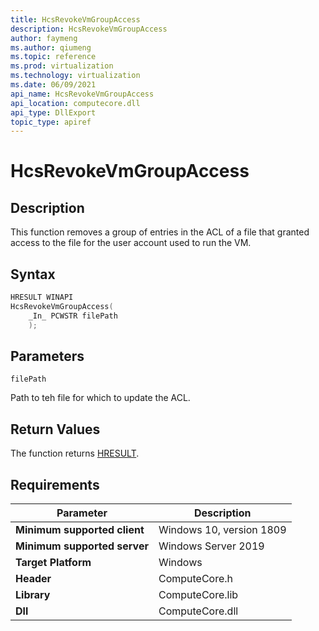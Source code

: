 ```yaml
---
title: HcsRevokeVmGroupAccess
description: HcsRevokeVmGroupAccess
author: faymeng
ms.author: qiumeng
ms.topic: reference
ms.prod: virtualization
ms.technology: virtualization
ms.date: 06/09/2021
api_name: HcsRevokeVmGroupAccess
api_location: computecore.dll
api_type: DllExport
topic_type: apiref
---
```

# HcsRevokeVmGroupAccess

## Description

This function removes a group of entries in the ACL of a file that granted access to the file for the user account used to run the VM.

## Syntax

```Cpp
HRESULT WINAPI
HcsRevokeVmGroupAccess(
    _In_ PCWSTR filePath
    );
```

## Parameters

`filePath`

Path to teh file for which to update the ACL.

## Return Values

The function returns [HRESULT](./HCSHResult.md).

## Requirements

|Parameter|Description|
|---|---|
| **Minimum supported client** | Windows 10, version 1809 |
| **Minimum supported server** | Windows Server 2019 |
| **Target Platform** | Windows |
| **Header** | ComputeCore.h |
| **Library** | ComputeCore.lib |
| **Dll** | ComputeCore.dll |